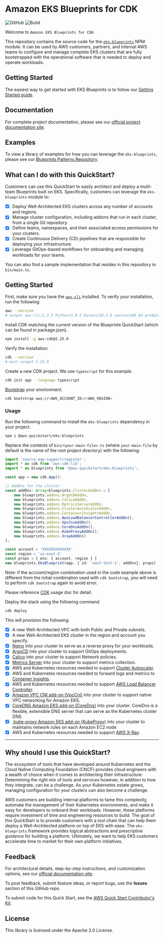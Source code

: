 
# Amazon EKS Blueprints for CDK

![GitHub](https://img.shields.io/github/license/aws-quickstart/cdk-eks-blueprints)
![Build](https://codebuild.us-west-2.amazonaws.com/badges?uuid=eyJlbmNyeXB0ZWREYXRhIjoiTWxBQzVUcTBvdSsvbE9mR0ZWeTJjbi96OUpBREorSG51UjMzQ1UyNXdmUzZ2dUJoTkhIODFJWjN2QjRGcnhWS0pYLzFQRU5uOThiUEp1WjEzS0htbUpVPSIsIml2UGFyYW1ldGVyU3BlYyI6IlRkUFRoTWtjdElBMkR5NEMiLCJtYXRlcmlhbFNldFNlcmlhbCI6MX0%3D&branch=main)

Welcome to `Amazon EKS Blueprints for CDK`.

This repository contains the source code for the [`eks-blueprints`](https://www.npmjs.com/package/@aws-quickstart/eks-blueprints) NPM module. It can be used by AWS customers, partners, and internal AWS teams to configure and manage complete EKS clusters that are fully bootstrapped with the operational software that is needed to deploy and operate workloads. 

## Getting Started

The easiest way to get started with EKS Blueprints is to follow our [Getting Started guide](https://aws-quickstart.github.io/cdk-eks-blueprints/getting-started/).

## Documentation

For complete project documentation, please see our [official project documentation site](https://aws-quickstart.github.io/cdk-eks-blueprints/).

## Examples

To view a library of examples for how you can leverage the `eks-blueprints`, please see our [Blueprints Patterns Repository](https://github.com/aws-samples/cdk-eks-blueprints-patterns).

## What can I do with this QuickStart?

Customers can use this QuickStart to easily architect and deploy a multi-team Blueprints built on EKS. Specifically, customers can leverage the `eks-blueprints` module to:

- [x] Deploy Well-Architected EKS clusters across any number of accounts and regions.
- [x] Manage cluster configuration, including addons that run in each cluster, from a single Git repository.
- [x] Define teams, namespaces, and their associated access permissions for your clusters.
- [x] Create Continuous Delivery (CD) pipelines that are responsible for deploying your infrastructure.
- [x] Leverage GitOps-based workflows for onboarding and managing workloads for your teams.

You can also find a sample implementation that resides in this repository in `bin/main.ts`.

## Getting Started

First, make sure you have the [`aws-cli`](https://docs.aws.amazon.com/cli/latest/userguide/install-cliv2.html) installed. To verify your installation, run the following:

```bash
aws --version
# output aws-cli/2.2.3 Python/3.9.5 Darwin/20.3.0 source/x86_64 prompt/off
```

Install CDK matching the current version of the Blueprints QuickStart (which can be found in package.json).

```bash
npm install -g aws-cdk@2.25.0
```

Verify the installation.

```bash
cdk --version
# must output 2.25.0
```

Create a new CDK project. We use `typescript` for this example.

```bash
cdk init app --language typescript
```

[Bootstrap](https://docs.aws.amazon.com/cdk/latest/guide/bootstrapping.html) your environment.

```bash
cdk bootstrap aws://<AWS_ACCOUNT_ID>/<AWS_REGION>
```

### Usage

Run the following command to install the `eks-blueprints` dependency in your project.

```sh
npm i @aws-quickstart/eks-blueprints
```

Replace the contents of `bin/<your-main-file>.ts` (where `your-main-file` by default is the name of the root project directory) with the following:

```typescript
import 'source-map-support/register';
import * as cdk from 'aws-cdk-lib';
import * as blueprints from '@aws-quickstart/eks-blueprints';

const app = new cdk.App();

// AddOns for the cluster.
const addOns: Array<blueprints.ClusterAddOn> = [
    new blueprints.addons.ArgoCDAddOn,
    new blueprints.addons.CalicoAddOn,
    new blueprints.addons.MetricsServerAddOn,
    new blueprints.addons.ClusterAutoScalerAddOn,
    new blueprints.addons.ContainerInsightsAddOn,
    new blueprints.addons.AwsLoadBalancerControllerAddOn(),
    new blueprints.addons.VpcCniAddOn(),
    new blueprints.addons.CoreDnsAddOn(),
    new blueprints.addons.KubeProxyAddOn(),
    new blueprints.addons.XrayAddOn()
];

const account = 'XXXXXXXXXXXXX'
const region = 'us-east-2'
const props = { env: { account, region } }
new blueprints.EksBlueprint(app, { id: 'east-test-1', addOns}, props)
```

Note: if the account/region combination used in the code example above is different from the initial combination used with `cdk bootstrap`, you will need to perform `cdk bootstrap` again to avoid error.

Please reference [CDK](https://docs.aws.amazon.com/cdk/latest/guide/home.html) usage doc for detail.

Deploy the stack using the following command

```sh
cdk deploy
```

This will provision the following:

- [x] A new Well-Architected VPC with both Public and Private subnets.
- [x] A new Well-Architected EKS cluster in the region and account you specify.
- [x] [Nginx](https://kubernetes.github.io/ingress-nginx/deploy/) into your cluster to serve as a reverse proxy for your workloads. 
- [x] [ArgoCD](https://argoproj.github.io/argo-cd/) into your cluster to support GitOps deployments. 
- [x] [Calico](https://docs.projectcalico.org/getting-started/kubernetes/) into your cluster to support Network policies.
- [x] [Metrics Server](https://github.com/kubernetes-sigs/metrics-server) into your cluster to support metrics collection.
- [x] AWS and Kubernetes resources needed to support [Cluster Autoscaler](https://docs.aws.amazon.com/eks/latest/userguide/cluster-autoscaler.html).
- [x] AWS and Kubernetes resources needed to forward logs and metrics to [Container Insights](https://docs.aws.amazon.com/AmazonCloudWatch/latest/monitoring/deploy-container-insights-EKS.html).
- [x] AWS and Kubernetes resources needed to support [AWS Load Balancer Controller](https://docs.aws.amazon.com/eks/latest/userguide/aws-load-balancer-controller.html).
- [x] [Amazon VPC CNI add-on (VpcCni)](https://docs.aws.amazon.com/eks/latest/userguide/managing-vpc-cni.html) into your cluster to support native VPC networking for Amazon EKS.
- [x] [CoreDNS Amazon EKS add-on (CoreDns)](https://docs.aws.amazon.com/eks/latest/userguide/managing-coredns.html) into your cluster. CoreDns is a flexible, extensible DNS server that can serve as the Kubernetes cluster DNS
- [x] [ kube-proxy Amazon EKS add-on (KubeProxy)](https://docs.aws.amazon.com/eks/latest/userguide/managing-kube-proxy.html) into your cluster to maintains network rules on each Amazon EC2 node
- [x] AWS and Kubernetes resources needed to support [AWS X-Ray](https://aws.amazon.com/xray/).

---

## Why should I use this QuickStart?  

The ecosystem of tools that have developed around Kubernetes and the Cloud Native Computing Foundation (CNCF) provides cloud engineers with a wealth of choice when it comes to architecting their infrastructure. Determining the right mix of tools and services however, in addition to how they integrate, can be a challenge. As your Kubernetes estate grows, managing configuration for your clusters can also become a challenge.

AWS customers are building internal platforms to tame this complexity, automate the management of their Kubernetes environments, and make it easy for developers to onboard their workloads. However, these platforms require investment of time and engineering resources to build. The goal of this QuickStart is to provide customers with a tool chain that can help them deploy a Well-Architected platform on top of EKS with ease. The `eks-blueprints` framework provides logical abstractions and prescriptive guidance for building a platform. Ultimately, we want to help EKS customers accelerate time to market for their own platform initiatives.

## Feedback

For architectural details, step-by-step instructions, and customization options, see our [official documentation site](https://aws-quickstart.github.io/cdk-eks-blueprints/).

To post feedback, submit feature ideas, or report bugs, use the **Issues** section of this GitHub repo.

To submit code for this Quick Start, see the [AWS Quick Start Contributor's Kit](https://aws-quickstart.github.io/).

## License

This library is licensed under the Apache 2.0 License.
